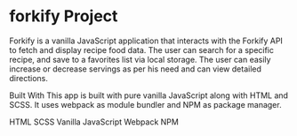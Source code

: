 # forkify Project


Forkify is a vanilla JavaScript application that interacts with the Forkify API to fetch and display recipe food data. The user can search for a specific recipe, and save to a favorites list via local storage. The user can easily increase or decrease servings as per his need and can view detailed directions.

Built With
This app is built with pure vanilla JavaScript along with HTML and SCSS. It uses webpack as module bundler and NPM as package manager.

HTML
SCSS
Vanilla JavaScript
Webpack
NPM
